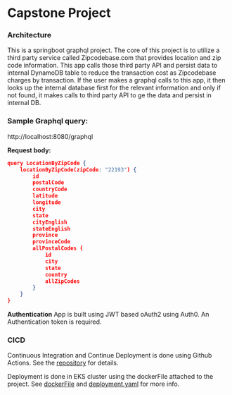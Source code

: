 # Capstone Project

### Architecture
This is a springboot graphql project. The core of this project is to utilize a third party service called Zipcodebase.com that provides location and zip code information.
This app calls those third party API and persist data to internal DynamoDB table to reduce the transaction cost as Zipcodebase charges by transaction.
If the user makes a graphql calls to this app, it then looks up the internal database first for the relevant information and only if not found, it makes calls to third party API to ge the data and persist in internal DB.

### Sample Graphql query:
http://localhost:8080/graphql

**Request body:**

```json
query LocationByZipCode {
    locationByZipCode(zipCode: "22193") {
        id
        postalCode
        countryCode
        latitude
        longitude
        city
        state
        cityEnglish
        stateEnglish
        province
        provinceCode
        allPostalCodes {
            id
            city
            state
            country
            allZipCodes
        }
    }
}

```
**Authentication**
App is built using JWT based oAuth2 using Auth0. An Authentication token is required.

### CICD
Continuous Integration and Continue Deployment is done using Github Actions. See the [repository](https://github.com/safrrhmn/cloud-nd-capstone/blob/3baf865ab643a9583b4e575b04c586d65070212d/.github/workflows/docker-publish.yml) for details.

Deployment is done in EKS cluster using the dockerFile attached to the project. See [dockerFile](https://github.com/safrrhmn/cloud-nd-capstone/blob/4169e042e260b62aeff10cf93035a1ffb7b931b8/Dockerfile) and [deployment.yaml](https://github.com/safrrhmn/cloud-nd-capstone/blob/4ffc50a4bef197ee81b5b2937a3bf0214d46694a/deployment.yaml) for more info.